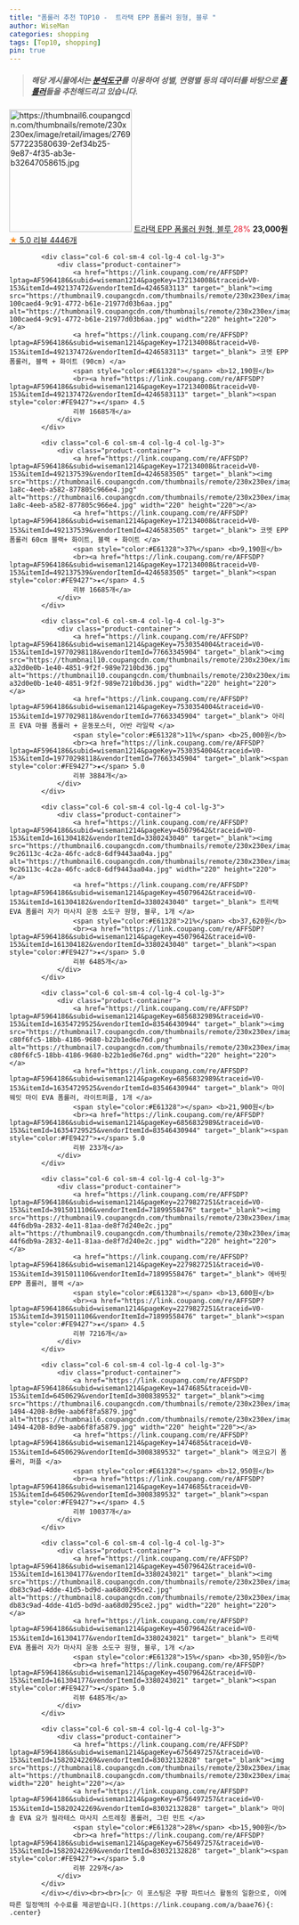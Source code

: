 ```yaml
---
title: "폼롤러 추천 TOP10 -  트라택 EPP 폼롤러 원형, 블루 "
author: WiseMan
categories: shopping
tags: [Top10, shopping]
pin: true
---
```


> ##### 해당 게시물에서는 [**분석도구**](https://itemscout.io/)를 이용하여 **성별**, **연령별** 등의 데이터를 바탕으로 [**폼롤러**](https://link.coupang.com/a/baae76)들을 추천해드리고 있습니다.
<div class="container"><div class="row">
            <div class="col-6 col-sm-4 col-lg-4 col-lg-3">
                <div class="product-container">
                    <a href="https://link.coupang.com/re/AFFSDP?lptag=AF5964186&subid=wiseman1214&pageKey=45079633&traceid=V0-153&itemId=17426828905&vendorItemId=3380243017" target="_blank"><img src="https://thumbnail6.coupangcdn.com/thumbnails/remote/230x230ex/image/retail/images/2769577223580639-2ef34b25-9e87-4f35-ab3e-b32647058615.jpg" alt="https://thumbnail6.coupangcdn.com/thumbnails/remote/230x230ex/image/retail/images/2769577223580639-2ef34b25-9e87-4f35-ab3e-b32647058615.jpg" width="220" height="220"></a>
                    <a href="https://link.coupang.com/re/AFFSDP?lptag=AF5964186&subid=wiseman1214&pageKey=45079633&traceid=V0-153&itemId=17426828905&vendorItemId=3380243017" target="_blank"> 트라택 EPP 폼롤러 원형, 블루 </a>
                    <span style="color:#E61328">28%</span> <b>23,000원</b>
                    <br><a href="https://link.coupang.com/re/AFFSDP?lptag=AF5964186&subid=wiseman1214&pageKey=45079633&traceid=V0-153&itemId=17426828905&vendorItemId=3380243017" target="_blank"><span style="color:#FE9427">★</span> 5.0
                    리뷰 4446개</a>
                </div>
            </div>
            
            <div class="col-6 col-sm-4 col-lg-4 col-lg-3">
                <div class="product-container">
                    <a href="https://link.coupang.com/re/AFFSDP?lptag=AF5964186&subid=wiseman1214&pageKey=172134008&traceid=V0-153&itemId=492137472&vendorItemId=4246583113" target="_blank"><img src="https://thumbnail9.coupangcdn.com/thumbnails/remote/230x230ex/image/retail/images/15338865964343-100caed4-9c91-4772-b61e-21977d03b6aa.jpg" alt="https://thumbnail9.coupangcdn.com/thumbnails/remote/230x230ex/image/retail/images/15338865964343-100caed4-9c91-4772-b61e-21977d03b6aa.jpg" width="220" height="220"></a>
                    <a href="https://link.coupang.com/re/AFFSDP?lptag=AF5964186&subid=wiseman1214&pageKey=172134008&traceid=V0-153&itemId=492137472&vendorItemId=4246583113" target="_blank"> 코멧 EPP 폼롤러, 블랙 + 화이트 (90cm) </a>
                    <span style="color:#E61328"></span> <b>12,190원</b>
                    <br><a href="https://link.coupang.com/re/AFFSDP?lptag=AF5964186&subid=wiseman1214&pageKey=172134008&traceid=V0-153&itemId=492137472&vendorItemId=4246583113" target="_blank"><span style="color:#FE9427">★</span> 4.5
                    리뷰 16685개</a>
                </div>
            </div>
            
            <div class="col-6 col-sm-4 col-lg-4 col-lg-3">
                <div class="product-container">
                    <a href="https://link.coupang.com/re/AFFSDP?lptag=AF5964186&subid=wiseman1214&pageKey=172134008&traceid=V0-153&itemId=492137539&vendorItemId=4246583505" target="_blank"><img src="https://thumbnail6.coupangcdn.com/thumbnails/remote/230x230ex/image/product/image/vendoritem/2019/10/30/4246583505/4afdafb6-1a8c-4eeb-a582-877805c966e4.jpg" alt="https://thumbnail6.coupangcdn.com/thumbnails/remote/230x230ex/image/product/image/vendoritem/2019/10/30/4246583505/4afdafb6-1a8c-4eeb-a582-877805c966e4.jpg" width="220" height="220"></a>
                    <a href="https://link.coupang.com/re/AFFSDP?lptag=AF5964186&subid=wiseman1214&pageKey=172134008&traceid=V0-153&itemId=492137539&vendorItemId=4246583505" target="_blank"> 코멧 EPP 폼롤러 60cm 블랙+ 화이트, 블랙 + 화이트 </a>
                    <span style="color:#E61328">37%</span> <b>9,190원</b>
                    <br><a href="https://link.coupang.com/re/AFFSDP?lptag=AF5964186&subid=wiseman1214&pageKey=172134008&traceid=V0-153&itemId=492137539&vendorItemId=4246583505" target="_blank"><span style="color:#FE9427">★</span> 4.5
                    리뷰 16685개</a>
                </div>
            </div>
            
            <div class="col-6 col-sm-4 col-lg-4 col-lg-3">
                <div class="product-container">
                    <a href="https://link.coupang.com/re/AFFSDP?lptag=AF5964186&subid=wiseman1214&pageKey=7530354004&traceid=V0-153&itemId=19770298118&vendorItemId=77663345904" target="_blank"><img src="https://thumbnail10.coupangcdn.com/thumbnails/remote/230x230ex/image/retail/images/5181703489872137-a32d0e0b-1e40-4851-9f2f-989e7210bd36.jpg" alt="https://thumbnail10.coupangcdn.com/thumbnails/remote/230x230ex/image/retail/images/5181703489872137-a32d0e0b-1e40-4851-9f2f-989e7210bd36.jpg" width="220" height="220"></a>
                    <a href="https://link.coupang.com/re/AFFSDP?lptag=AF5964186&subid=wiseman1214&pageKey=7530354004&traceid=V0-153&itemId=19770298118&vendorItemId=77663345904" target="_blank"> 아리프 EVA 마블 폼롤러 + 운동포스터, 어반 라일락 </a>
                    <span style="color:#E61328">11%</span> <b>25,000원</b>
                    <br><a href="https://link.coupang.com/re/AFFSDP?lptag=AF5964186&subid=wiseman1214&pageKey=7530354004&traceid=V0-153&itemId=19770298118&vendorItemId=77663345904" target="_blank"><span style="color:#FE9427">★</span> 5.0
                    리뷰 3884개</a>
                </div>
            </div>
            
            <div class="col-6 col-sm-4 col-lg-4 col-lg-3">
                <div class="product-container">
                    <a href="https://link.coupang.com/re/AFFSDP?lptag=AF5964186&subid=wiseman1214&pageKey=45079642&traceid=V0-153&itemId=161304182&vendorItemId=3380243040" target="_blank"><img src="https://thumbnail6.coupangcdn.com/thumbnails/remote/230x230ex/image/retail/images/5606319880221-9c26113c-4c2a-46fc-adc8-6df9443aa04a.jpg" alt="https://thumbnail6.coupangcdn.com/thumbnails/remote/230x230ex/image/retail/images/5606319880221-9c26113c-4c2a-46fc-adc8-6df9443aa04a.jpg" width="220" height="220"></a>
                    <a href="https://link.coupang.com/re/AFFSDP?lptag=AF5964186&subid=wiseman1214&pageKey=45079642&traceid=V0-153&itemId=161304182&vendorItemId=3380243040" target="_blank"> 트라택 EVA 폼롤러 자가 마사지 운동 소도구 원형, 블루, 1개 </a>
                    <span style="color:#E61328">21%</span> <b>37,620원</b>
                    <br><a href="https://link.coupang.com/re/AFFSDP?lptag=AF5964186&subid=wiseman1214&pageKey=45079642&traceid=V0-153&itemId=161304182&vendorItemId=3380243040" target="_blank"><span style="color:#FE9427">★</span> 5.0
                    리뷰 6485개</a>
                </div>
            </div>
            
            <div class="col-6 col-sm-4 col-lg-4 col-lg-3">
                <div class="product-container">
                    <a href="https://link.coupang.com/re/AFFSDP?lptag=AF5964186&subid=wiseman1214&pageKey=6856832989&traceid=V0-153&itemId=16354729525&vendorItemId=83546430944" target="_blank"><img src="https://thumbnail7.coupangcdn.com/thumbnails/remote/230x230ex/image/retail/images/2453034497768914-c80f6fc5-18bb-4186-9680-b22b1ed6e76d.png" alt="https://thumbnail7.coupangcdn.com/thumbnails/remote/230x230ex/image/retail/images/2453034497768914-c80f6fc5-18bb-4186-9680-b22b1ed6e76d.png" width="220" height="220"></a>
                    <a href="https://link.coupang.com/re/AFFSDP?lptag=AF5964186&subid=wiseman1214&pageKey=6856832989&traceid=V0-153&itemId=16354729525&vendorItemId=83546430944" target="_blank"> 마이웨잇 마이 EVA 폼롤러, 라이트퍼플, 1개 </a>
                    <span style="color:#E61328"></span> <b>21,900원</b>
                    <br><a href="https://link.coupang.com/re/AFFSDP?lptag=AF5964186&subid=wiseman1214&pageKey=6856832989&traceid=V0-153&itemId=16354729525&vendorItemId=83546430944" target="_blank"><span style="color:#FE9427">★</span> 5.0
                    리뷰 233개</a>
                </div>
            </div>
            
            <div class="col-6 col-sm-4 col-lg-4 col-lg-3">
                <div class="product-container">
                    <a href="https://link.coupang.com/re/AFFSDP?lptag=AF5964186&subid=wiseman1214&pageKey=2279827251&traceid=V0-153&itemId=3915011106&vendorItemId=71899558476" target="_blank"><img src="https://thumbnail9.coupangcdn.com/thumbnails/remote/230x230ex/image/retail/images/127755982357759-44f6db9a-2832-4e11-81aa-de8f7d240e2c.jpg" alt="https://thumbnail9.coupangcdn.com/thumbnails/remote/230x230ex/image/retail/images/127755982357759-44f6db9a-2832-4e11-81aa-de8f7d240e2c.jpg" width="220" height="220"></a>
                    <a href="https://link.coupang.com/re/AFFSDP?lptag=AF5964186&subid=wiseman1214&pageKey=2279827251&traceid=V0-153&itemId=3915011106&vendorItemId=71899558476" target="_blank"> 에바핏 EPP 폼롤러, 블랙 </a>
                    <span style="color:#E61328"></span> <b>13,600원</b>
                    <br><a href="https://link.coupang.com/re/AFFSDP?lptag=AF5964186&subid=wiseman1214&pageKey=2279827251&traceid=V0-153&itemId=3915011106&vendorItemId=71899558476" target="_blank"><span style="color:#FE9427">★</span> 4.5
                    리뷰 7216개</a>
                </div>
            </div>
            
            <div class="col-6 col-sm-4 col-lg-4 col-lg-3">
                <div class="product-container">
                    <a href="https://link.coupang.com/re/AFFSDP?lptag=AF5964186&subid=wiseman1214&pageKey=1474685&traceid=V0-153&itemId=6450629&vendorItemId=3008389532" target="_blank"><img src="https://thumbnail6.coupangcdn.com/thumbnails/remote/230x230ex/image/product/image/vendoritem/2019/02/25/3008389532/627bf874-1494-4208-8d9e-aab6f8fa5879.jpg" alt="https://thumbnail6.coupangcdn.com/thumbnails/remote/230x230ex/image/product/image/vendoritem/2019/02/25/3008389532/627bf874-1494-4208-8d9e-aab6f8fa5879.jpg" width="220" height="220"></a>
                    <a href="https://link.coupang.com/re/AFFSDP?lptag=AF5964186&subid=wiseman1214&pageKey=1474685&traceid=V0-153&itemId=6450629&vendorItemId=3008389532" target="_blank"> 에코요기 폼롤러, 퍼플 </a>
                    <span style="color:#E61328"></span> <b>12,950원</b>
                    <br><a href="https://link.coupang.com/re/AFFSDP?lptag=AF5964186&subid=wiseman1214&pageKey=1474685&traceid=V0-153&itemId=6450629&vendorItemId=3008389532" target="_blank"><span style="color:#FE9427">★</span> 4.5
                    리뷰 10037개</a>
                </div>
            </div>
            
            <div class="col-6 col-sm-4 col-lg-4 col-lg-3">
                <div class="product-container">
                    <a href="https://link.coupang.com/re/AFFSDP?lptag=AF5964186&subid=wiseman1214&pageKey=45079642&traceid=V0-153&itemId=161304177&vendorItemId=3380243021" target="_blank"><img src="https://thumbnail8.coupangcdn.com/thumbnails/remote/230x230ex/image/retail/images/812579605311524-db83c9ad-4dde-41d5-bd9d-aa68d0295ce2.jpg" alt="https://thumbnail8.coupangcdn.com/thumbnails/remote/230x230ex/image/retail/images/812579605311524-db83c9ad-4dde-41d5-bd9d-aa68d0295ce2.jpg" width="220" height="220"></a>
                    <a href="https://link.coupang.com/re/AFFSDP?lptag=AF5964186&subid=wiseman1214&pageKey=45079642&traceid=V0-153&itemId=161304177&vendorItemId=3380243021" target="_blank"> 트라택 EVA 폼롤러 자가 마사지 운동 소도구 원형, 블루, 1개 </a>
                    <span style="color:#E61328">15%</span> <b>30,950원</b>
                    <br><a href="https://link.coupang.com/re/AFFSDP?lptag=AF5964186&subid=wiseman1214&pageKey=45079642&traceid=V0-153&itemId=161304177&vendorItemId=3380243021" target="_blank"><span style="color:#FE9427">★</span> 5.0
                    리뷰 6485개</a>
                </div>
            </div>
            
            <div class="col-6 col-sm-4 col-lg-4 col-lg-3">
                <div class="product-container">
                    <a href="https://link.coupang.com/re/AFFSDP?lptag=AF5964186&subid=wiseman1214&pageKey=6756497257&traceid=V0-153&itemId=15820242269&vendorItemId=83032132828" target="_blank"><img src="https://thumbnail8.coupangcdn.com/thumbnails/remote/230x230ex/image/vendor_inventory/9166/62316c258e0fcae2241465b801cd288521db65f3ae33ab8c0042759adb00.jpg" alt="https://thumbnail8.coupangcdn.com/thumbnails/remote/230x230ex/image/vendor_inventory/9166/62316c258e0fcae2241465b801cd288521db65f3ae33ab8c0042759adb00.jpg" width="220" height="220"></a>
                    <a href="https://link.coupang.com/re/AFFSDP?lptag=AF5964186&subid=wiseman1214&pageKey=6756497257&traceid=V0-153&itemId=15820242269&vendorItemId=83032132828" target="_blank"> 마이솔 EVA 요가 필라테스 마사지 스트레칭 폼롤러, 그린 민트 </a>
                    <span style="color:#E61328">28%</span> <b>15,900원</b>
                    <br><a href="https://link.coupang.com/re/AFFSDP?lptag=AF5964186&subid=wiseman1214&pageKey=6756497257&traceid=V0-153&itemId=15820242269&vendorItemId=83032132828" target="_blank"><span style="color:#FE9427">★</span> 5.0
                    리뷰 229개</a>
                </div>
            </div>
            </div></div><br><br>[👉 이 포스팅은 쿠팡 파트너스 활동의 일환으로, 이에 따른 일정액의 수수료를 제공받습니다.](https://link.coupang.com/a/baae76){: .center}
